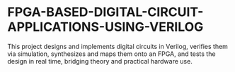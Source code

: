 # FPGA-BASED-DIGITAL-CIRCUIT-APPLICATIONS-USING-VERILOG
This project designs and implements digital circuits in Verilog, verifies them via simulation, synthesizes and maps them onto an FPGA, and tests the design in real time, bridging theory and practical hardware use.

